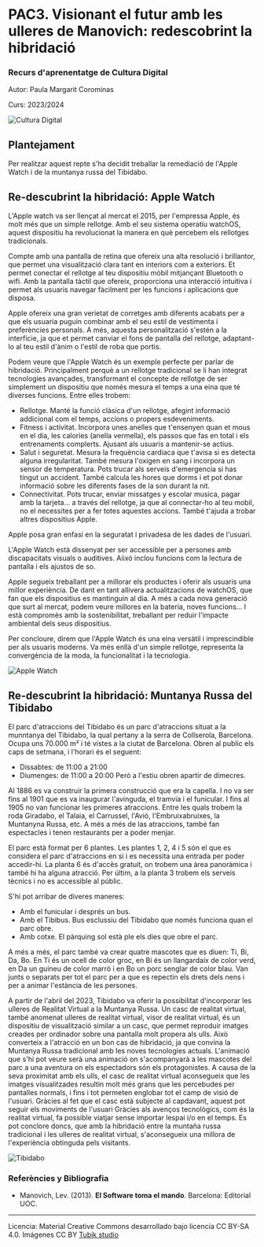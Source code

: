 #  PAC3. Visionant el futur amb les ulleres de Manovich: redescobrint la hibridació 

### Recurs d'aprenentatge de Cultura Digital 


Autor: Paula Margarit Corominas


Curs: 2023/2024

![Cultura Digital](https://miro.medium.com/max/1400/0*9PyyNvrO2PcD3KuU.png) 



## Plantejament


Per realitzar aquest repte s'ha decidit treballar la remediació de l'Apple Watch i de la muntanya russa del Tibidabo. 


## Re-descubrint la hibridació: Apple Watch

L'Apple watch va ser llençat al mercat el 2015, per l'empressa Apple, és molt més que un simple rellotge. Amb el seu sistema operatiu watchOS, aquest dispositiu ha revolucionat la manera en què percebem els rellotges tradicionals.

Compte amb una pantalla de retina que ofereix una alta resolució i brillantor, que permet una visualització clara tant en interiors com a exteriors. Et permet conectar el rellotge al teu dispositiu mòbil mitjançant Bluetooth o wifi. Amb la pantalla tàctil que ofereix, proporciona una interacció intuitiva i permet als usuaris navegar fàcilment per les funcions i aplicacions que disposa. 

Apple ofereix una gran verietat de corretges amb diferents acabats per a que els usuaria puguin combinar amb el seu estil de vestimenta i preferències personals. A més, aquesta personalització s'estén a la interficie, ja que et permet canviar el fons de pantalla del rellotge, adaptant-lo al teu estil d'ànim o l'estil de roba que portis. 

Podem veure que l'Apple Watch és un exemple perfecte per parlar de hibridació. Principalment perquè a un rellotge tradicional se li han integrat tecnologies avançades, transformant el concepte de rellotge de ser simplement un dispositiu que només mesura el temps a una eina que té diverses funcions. Entre elles trobem:
* Rellotge. Manté la funció clàsica d'un rellotge, afegint informació addicional com el temps, accions o propers esdeveniments. 
* Fitness i activitat. Incorpora unes anelles  que t'ensenyen quan et mous en el dia, les calories (anella vermella), els passos que fas en total i els entrenaments complerts. Ajusant als usuaris a mantenir-se actius. 
* Salut i seguretat. Mesura la frequència cardiaca que t'avisa si es detecta alguna irregularitat. També mesura l'oxigen en sang i incorpora un sensor de temperatura. Pots trucar als serveis d'emergencia si has tingut un accident. També calcula les hores que dorms i et pot donar informació sobre les diferents fases de la son durant la nit. 
* Connectivitat. Pots trucar, enviar missatges y escolar musica, pagar amb la tarjeta... a través del rellotge, ja que al connectar-ho al teu mobil, no el necessites per a fer totes aquestes accions. També t'ajuda a trobar altres dispositius Apple.

Apple posa gran enfasi en la seguratat i privadesa de les dades de l'usuari. 

L'Apple Watch està dissenyat per ser accessible per a persones amb discapacitats visuals o auditives. Aiixò inclou funcions com la lectura de pantalla i els ajustos de so. 

Apple segueix treballant per a millorar els productes i oferir als usuaris una millor experiència. De dant en tant allivera actualitzacions de watchOS, que fan que els dispositius es mantinguin al dia. A més a cada nova generació que surt al mercat, podem veure millores en la bateria, noves funcions... I està compromès amb la sostenibilitat, treballant per reduir l'impacte ambiental dels seus dispositius. 

Per concloure, direm que l'Apple Watch és una eina versàtil i imprescindible per als usuaris moderns. Va més enllà d'un simple rellotge, representa la convergència de la moda, la funcionalitat i la tecnologia. 

![Apple Watch](https://upload.wikimedia.org/wikipedia/commons/8/85/Apple_Watch_Series_8_Midnight_Aluminium_Case.jpg)

## Re-descubrint la hibridació: Muntanya Russa del Tibidabo

El parc d'atraccions del Tibidabo és un parc d'atraccions situat a la munntanya del Tibidabo, la qual pertany a la serra de Collserola, Barcelona. Ocupa uns 70.000 m² i té vistes a la ciutat de Barcelona. Obren al public els caps de setmana, i l'horari és el seguent:
* Dissabtes: de 11:00 a 21:00
* Diumenges: de 11:00 a 20:00 
Però a l'estiu obren apartir de dimecres. 
 
Al 1886 es va construir la primera construcció que era la capella. I no va ser fins al 1901 que es va inaugurar l'avinguda, el tramvia i el funicular. I fins al 1905 no van funcionar les primeres atraccions. Entre les quals trobem la roda Giradabo, el Talaia, el Carrussel, l'Avió, l'Embruixabruixes, la Muntanyna Russa, etc. A més a més de las atraccions, també fan espectacles i tenen restaurants per a poder menjar. 

El parc està format per 6 plantes. Les plantes 1, 2, 4 i 5 són el que es considera el parc d'atraccions en si i es necessita una entrada per poder accedir-hi. La planta 6 és d'accès gratuit, on trobem una àrea panoràmica i també hi ha alguna atracció. Per últim, a la planta 3 trobem els serveis tècnics i no es accessible al públic. 

S'hi pot arribar de diveres maneres:
* Amb el funicular i després un bus. 
* Amb el Tibibus. Bus esclussiu del Tibidabo que només funciona quan el parc obre. 
* Amb cotxe. El pàrquing sol està ple els dies que obre el parc.

A més a més, el parc també va crear quatre mascotes que es diuen: Ti, Bi, Da, Bo. En Ti és un ocell de color groc, en Bi és un llangardaix de color verd, en Da un guineu de color marró i en Bo un porc senglar de color blau. Van junts o separats per tot el parc per a que es repectin els drets dels nens i per a animar l'estància de les persones. 

A partir de l'abril del 2023, Tibidabo va oferir la possibilitat d'incorporar les ulleres de Realitat Virtual a la Muntanya Russa. Un casc de realitat virtual, també anomenat ulleres de realitat virtual, visor de realitat virtual, és un dispositiu de visualització similar a un casc, que permet reproduir imatges creades per ordinador sobre una pantalla molt propera als ulls. Això converteix a l'atracció en un bon cas de hibridació, ja que convina la Muntanya Russa tradicional amb les noves tecnologies actuals. L'animació que s'hi pot veure serà una animació on s'acompanyarà a les mascotes del parc a una aventura on els espectadors són els protagonistes.  A causa de la seva proximitat amb els ulls, el casc de realitat virtual aconsegueix que les imatges visualitzades resultin molt més grans que les percebudes per pantalles normals, i fins i tot permeten englobar tot el camp de visió de l'usuari. Gràcies al fet que el casc està subjecte al capdavant, aquest pot seguir els moviments de l'usuari Gràcies als avenços tecnològics, com és la realitat virtual, fa possible viatjar sense importar lespai i/o en el temps. Es pot conclore doncs, que amb la hibridació entre la muntaña russa tradicional i les ulleres de realitat virtual, s'aconsegueix una millora de l'experiència obtinguda pels visitants.

![Tibidabo](https://upload.wikimedia.org/wikipedia/commons/8/86/032_Parc_d%27atraccions_Tibidabo_%28Barcelona%29%2C_des_de_la_terrassa_del_Sagrat_Cor.jpg)

### Referències y Bibliografia

* Manovich, Lev. (2013). **El Software toma el mando**. Barcelona: Editorial UOC. 


----

Licencia: Material Creative Commons desarrollado bajo licencia CC BY-SA 4.0. Imágenes CC BY [Tubik studio](https://blog.tubikstudio.com/how-to-create-original-flat-illustrations-designers-tips/) 

